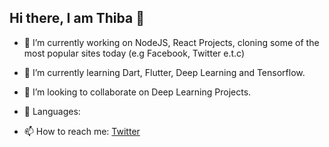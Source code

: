 ## Hi there, I am Thiba 👋

- 🔭 I’m currently working on NodeJS, React Projects, cloning some of the most popular sites today (e.g Facebook, Twitter e.t.c) 
- 🌱 I’m currently learning Dart, Flutter, Deep Learning and Tensorflow.
- 👯 I’m looking to collaborate on Deep Learning Projects.
- 📢 Languages: 

- 📫 How to reach me: <a href="#" class="button">Twitter</a>

<!--
**ThibaMahlezana/ThibaMahlezana** is a ✨ _special_ ✨ repository because its `README.md` (this file) appears on your GitHub profile.

Here are some ideas to get you started:

- 🔭 I’m currently working on ...
- 🌱 I’m currently learning ...
- 👯 I’m looking to collaborate on ...
- 🤔 I’m looking for help with ...
- 💬 Ask me about ...
- 📫 How to reach me: ...
- 😄 Pronouns: ...
- ⚡ Fun fact: ...
-->
